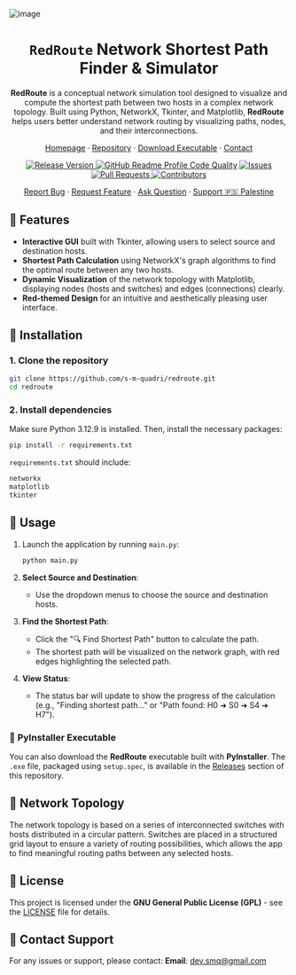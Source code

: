 ![image](https://github.com/user-attachments/assets/240f7199-bbfd-4813-a4a4-9696fff15075)

<div align="center">
  <h1><b><code>RedRoute</code> Network Shortest Path Finder & Simulator</b></h1>
  <p><strong>RedRoute</strong> is a conceptual network simulation tool designed to visualize and compute the shortest path between two hosts in a complex network topology. Built using Python, NetworkX, Tkinter, and Matplotlib, <strong>RedRoute</strong> helps users better understand network routing by visualizing paths, nodes, and their interconnections.</p>

  <p>
    <a href="https://s-m-quadri.me/projects/redbert">Homepage</a> ·
    <a href="https://github.com/s-m-quadri/redroute">Repository</a> ·
    <a href="https://github.com/s-m-quadri/redroute/releases">Download Executable</a> ·
    <a href="mailto:dev.smq@gmail.com">Contact</a>
  </p>

  <a href="https://github.com/s-m-quadri/redroute/releases">
         <img src="https://custom-icon-badges.demolab.com/github/v/tag/s-m-quadri/redroute?label=Version&labelColor=302d41&color=f2cdcd&logoColor=d9e0ee&logo=tag&style=for-the-badge" alt="Release Version"/>
  </a>
  <a href="https://www.codefactor.io/repository/github/s-m-quadri/redroute"><img src="https://img.shields.io/codefactor/grade/github/s-m-quadri/redroute?label=CodeFactor&labelColor=302d41&color=8bd5ca&logoColor=d9e0ee&logo=codefactor&style=for-the-badge" alt="GitHub Readme Profile Code Quality"/></a>
  <a href="https://github.com/s-m-quadri/redroute/issues">
    <img src="https://custom-icon-badges.demolab.com/github/issues/s-m-quadri/redroute?label=Issues&labelColor=302d41&color=f5a97f&logoColor=d9e0ee&logo=issue&style=for-the-badge" alt="Issues"/>
  </a>
  <a href="https://github.com/s-m-quadri/redroute/pulls">
    <img src="https://custom-icon-badges.demolab.com/github/issues-pr/s-m-quadri/redroute?label=PRs&labelColor=302d41&color=ddb6f2&logoColor=d9e0ee&logo=git-pull-request&style=for-the-badge" alt="Pull Requests"/>
  </a>
  <a href="https://github.com/s-m-quadri/redroute/graphs/contributors">
    <img src="https://custom-icon-badges.demolab.com/github/contributors/s-m-quadri/redroute?label=Contributors&labelColor=302d41&color=c9cbff&logoColor=d9e0ee&logo=people&style=for-the-badge" alt="Contributors"/>
  </a>

  <p>
    <a href="https://github.com/s-m-quadri/redroute/issues/new?assignees=&labels=bug&projects=&template=bug_report.yml">Report Bug</a> · 
    <a href="https://github.com/s-m-quadri/redroute/issues/new?assignees=&labels=enhancement&projects=&template=feature_request.yml">Request Feature</a> · 
    <a href="https://github.com/s-m-quadri/redroute/discussions/new?category=q-a">Ask Question</a> · 
    <a href="https://github.com/Safouene1/support-palestine-banner/blob/master/Markdown-pages/Support.md">Support 🇵🇸 Palestine<a>
  </p>
</div>


## 📌 **Features**

* **Interactive GUI** built with Tkinter, allowing users to select source and destination hosts.
* **Shortest Path Calculation** using NetworkX's graph algorithms to find the optimal route between any two hosts.
* **Dynamic Visualization** of the network topology with Matplotlib, displaying nodes (hosts and switches) and edges (connections) clearly.
* **Red-themed Design** for an intuitive and aesthetically pleasing user interface.

## 📌 **Installation**

### 1. **Clone the repository**

```bash
git clone https://github.com/s-m-quadri/redroute.git
cd redroute
```

### 2. **Install dependencies**

Make sure Python 3.12.9 is installed. Then, install the necessary packages:

```bash
pip install -r requirements.txt
```

`requirements.txt` should include:

```txt
networkx
matplotlib
tkinter
```

## 📌 **Usage**

1. Launch the application by running `main.py`:

   ```bash
   python main.py
   ```

2. **Select Source and Destination**:

   * Use the dropdown menus to choose the source and destination hosts.

3. **Find the Shortest Path**:

   * Click the "🔍 Find Shortest Path" button to calculate the path.
   * The shortest path will be visualized on the network graph, with red edges highlighting the selected path.

4. **View Status**:

   * The status bar will update to show the progress of the calculation (e.g., "Finding shortest path..." or "Path found: H0 ➜ S0 ➜ S4 ➜ H7").

### 📌 **PyInstaller Executable**

You can also download the **RedRoute** executable built with **PyInstaller**. The `.exe` file, packaged using `setup.spec`, is available in the [Releases](https://github.com/s-m-quadri/redroute/releases) section of this repository.

## 📌 **Network Topology**

The network topology is based on a series of interconnected switches with hosts distributed in a circular pattern. Switches are placed in a structured grid layout to ensure a variety of routing possibilities, which allows the app to find meaningful routing paths between any selected hosts.

## 📌 **License**

This project is licensed under the **GNU General Public License (GPL)** - see the [LICENSE](LICENSE) file for details.

## 📌 **Contact Support**

For any issues or support, please contact:
**Email**: [dev.smq@gmail.com](mailto:dev.smq@gmail.com)
